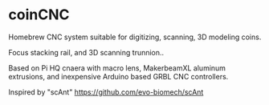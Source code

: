 # coinCNC
Homebrew CNC system suitable for digitizing, scanning, 3D modeling coins.

Focus stacking rail, and 3D scanning trunnion..

Based on Pi HQ cnaera with macro lens, MakerbeamXL aluminum extrusions, and 
inexpensive Arduino based GRBL CNC controllers.

Inspired by "scAnt"
https://github.com/evo-biomech/scAnt
